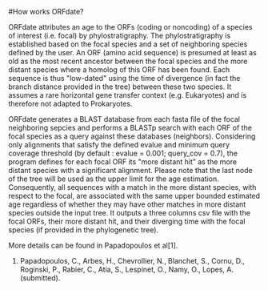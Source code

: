 #How works ORFdate?

ORFdate attributes an age to the ORFs (coding or noncoding) of a species of interest (i.e. focal) by phylostratigraphy. The phylostratigraphy is established based on the focal species and a set of neighboring species defined by the user. An ORF (amino acid sequence) is presumed at least as old as the most recent ancestor between the focal species and the more distant species where a homolog of this ORF has been found. Each sequence is thus "low-dated" using the time of divergence (in fact the branch distance provided in the tree) between these two species. It assumes a rare horizontal gene transfer context (e.g. Eukaryotes) and is therefore not adapted to Prokaryotes. 

ORFdate generates a BLAST database from each fasta file of the focal neighboring sepcies and performs a BLASTp search with each ORF of the focal species as a query against these databases (neighbors). Considering only alignments that satisfy the defined evalue and minimum query coverage threshold (by default : evalue = 0.001; query_cov = 0.7), the program defines for each focal ORF its "more distant hit” as the more distant species with a significant alignment. Please note that the last node of the tree will be used as the upper limit for the age estimation. Consequently, all sequences with a match in the more distant species, with respect to the focal, are associated with the same upper bounded estimated age regardless of whether they may have other matches in more distant species outside the input tree. It outputs a three columns csv file with the focal ORFs, their more distant hit, and their diverging time with the focal species (if provided in the phylogenetic tree).

More details can be found in Papadopoulos et al[1].

1. Papadopoulos, C., Arbes, H., Chevrollier, N., Blanchet, S., Cornu, D., Roginski, P., Rabier, C., Atia, S., Lespinet, O., Namy, O., Lopes, A. (submitted).